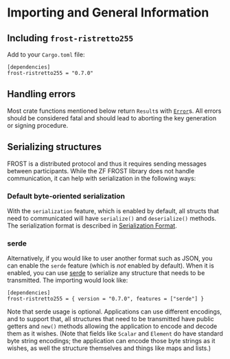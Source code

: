 # Importing and General Information

## Including `frost-ristretto255`

Add to your `Cargo.toml` file:

```
[dependencies]
frost-ristretto255 = "0.7.0"
```

## Handling errors

Most crate functions mentioned below return `Result`s with
[`Error`](https://docs.rs/frost-ristretto255/latest/frost_ristretto255/type.Error.html)s.
All errors should be considered fatal and should lead to aborting the key
generation or signing procedure.

## Serializing structures

FROST is a distributed protocol and thus it requires sending messages between
participants. While the ZF FROST library does not handle communication, it can
help with serialization in the following ways:

### Default byte-oriented serialization

With the `serialization` feature, which is enabled by default, all structs that
need to communicated will have `serialize()` and `deserialize()` methods. The
serialization format is described in [Serialization
Format](../user/serialization.md).

### serde

Alternatively, if you would like to user another format such as JSON, you can
enable the `serde` feature (which is *not* enabled by default). When it is
enabled, you can use [serde](https://serde.rs/) to serialize any structure that
needs to be transmitted. The importing would look like:

```
[dependencies]
frost-ristretto255 = { version = "0.7.0", features = ["serde"] }
```

Note that serde usage is optional. Applications can use different encodings, and
to support that, all structures that need to be transmitted have public getters
and `new()`  methods allowing the application to encode and decode them as it
wishes. (Note that fields like `Scalar` and `Element` do have standard byte
string encodings; the application can encode those byte strings as it wishes, as
well the structure themselves and things like maps and lists.)
